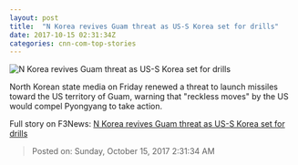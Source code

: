 ```yaml
---
layout: post
title:  "N Korea revives Guam threat as US-S Korea set for drills"
date: 2017-10-15 02:31:34Z
categories: cnn-com-top-stories
---
```


![N Korea revives Guam threat as US-S Korea set for drills](http://i2.cdn.cnn.com/cnnnext/dam/assets/170815123123-01-kim-jong-un-0814-super-tease.jpg)

North Korean state media on Friday renewed a threat to launch missiles toward the US territory of Guam, warning that "reckless moves" by the US would compel Pyongyang to take action.


Full story on F3News: [N Korea revives Guam threat as US-S Korea set for drills](http://www.f3nws.com/n/ayrhAF)

> Posted on: Sunday, October 15, 2017 2:31:34 AM
